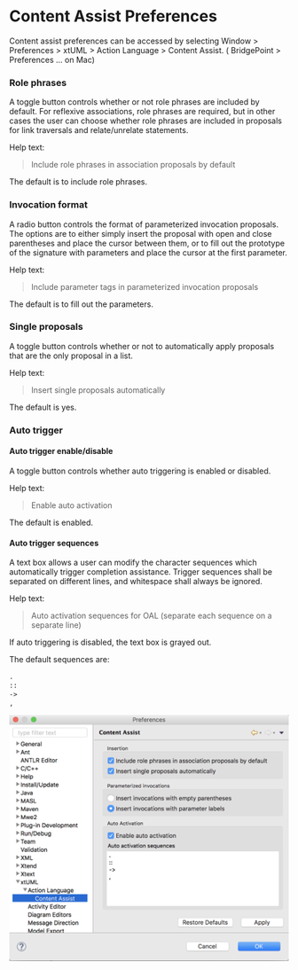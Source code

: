 Content Assist Preferences
==========================

Content assist preferences can be accessed by selecting Window > Preferences >
xtUML > Action Language > Content Assist. ( BridgePoint > Preferences ... on Mac)

### Role phrases

A toggle button controls whether or not role phrases are included by default.
For reflexive associations, role phrases are required, but in other cases the
user can choose whether role phrases are included in proposals for link
traversals and relate/unrelate statements.

Help text:
> Include role phrases in association proposals by default

The default is to include role phrases.

### Invocation format

A radio button controls the format of parameterized invocation proposals. The
options are to either simply insert the proposal with open and close parentheses
and place the cursor between them, or to fill out the prototype of the signature
with parameters and place the cursor at the first parameter.

Help text:
> Include parameter tags in parameterized invocation proposals

The default is to fill out the parameters.

### Single proposals

A toggle button controls whether or not to automatically apply proposals that
are the only proposal in a list.

Help text:
> Insert single proposals automatically

The default is yes.

### Auto trigger

#### Auto trigger enable/disable

A toggle button controls whether auto triggering is enabled or disabled.

Help text:
> Enable auto activation

The default is enabled.

#### Auto trigger sequences

A text box allows a user can modify the character sequences which automatically
trigger completion assistance. Trigger sequences shall be separated on different
lines, and whitespace shall always be ignored.

Help text:
> Auto activation sequences for OAL (separate each sequence on a separate line)

If auto triggering is disabled, the text box is grayed out.

The default sequences are:
```
.
::
->
,
```

![CAprefs](CAprefs.png)
